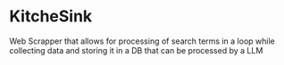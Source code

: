 # KitcheSink
Web Scrapper that allows for processing of search terms in a loop while collecting data and storing it in a DB that can be processed by a LLM
